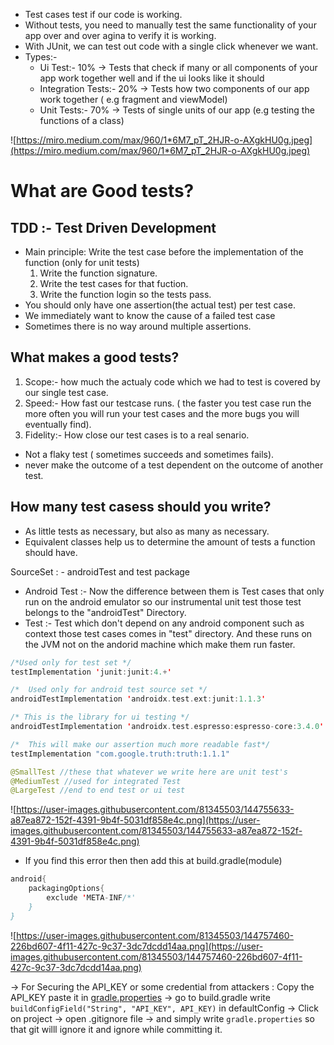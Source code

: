 - Test cases test if our code is working.
- Without tests, you need to manually test the same functionality of your app over and over agina to verify it is working.
- With JUnit, we can test out code with a single click whenever we want.
- Types:-
    - Ui Test:- 10% → Tests that check if many or all components of your app work together well and if the ui looks like it should
    - Integration Tests:- 20% → Tests how two components of our app work together ( e.g fragment and viewModel)
    - Unit Tests:- 70%  → Tests of single units of our app (e.g testing the functions of a class)

![https://miro.medium.com/max/960/1*6M7_pT_2HJR-o-AXgkHU0g.jpeg](https://miro.medium.com/max/960/1*6M7_pT_2HJR-o-AXgkHU0g.jpeg)

# **What are Good tests?**

## TDD :- Test Driven Development

- Main principle: Write the test case before the implementation of the function (only for unit tests)
    1. Write the function signature.
    2. Write the test cases for that fuction.
    3. Write the function login so the tests pass.
- You should only have one assertion(the actual test) per test case.
- We immediately want to know the cause of a failed test case
- Sometimes there is no way around multiple assertions.

## What makes a good tests?

1. Scope:- how much the actualy code which we had to test is covered by our single test case.
2. Speed:- How fast our testcase runs. ( the faster you test case run the more often you will run your test cases and the more bugs you will eventually find).
3. Fidelity:-  How close our test cases is to a real senario.
- Not a flaky test ( sometimes succeeds and sometimes fails).
- never make the outcome of a test dependent on the outcome of another test.

## How many test casess should you write?

- As little tests as necessary, but also as many as necessary.
- Equivalent classes help us to determine the amount of tests a function should have.

SourceSet : - androidTest and test package 

- Android Test :- Now the difference between them is Test cases that only run on the android emulator so our instrumental unit test those test belongs to the "androidTest" Directory.
- Test :- Test which don't depend on any android component such as context those test cases comes in "test" directory. And these runs on the JVM not on the andorid machine which make them run faster.

```kotlin
/*Used only for test set */
testImplementation 'junit:junit:4.+'

/*	Used only for android test source set */
androidTestImplementation 'androidx.test.ext:junit:1.1.3'

/* This is the library for ui testing */
androidTestImplementation 'androidx.test.espresso:espresso-core:3.4.0'

/*  This will make our assertion much more readable fast*/
testImplementation "com.google.truth:truth:1.1.1"
```

```kotlin
@SmallTest //these that whatever we write here are unit test's
@MediumTest //used for integrated Test
@LargeTest //end to end test or ui test
```

![https://user-images.githubusercontent.com/81345503/144755633-a87ea872-152f-4391-9b4f-5031df858e4c.png](https://user-images.githubusercontent.com/81345503/144755633-a87ea872-152f-4391-9b4f-5031df858e4c.png)

- If you find this error then  then add this at build.gradle(module)

```kotlin
android{
	packagingOptions{
		exclude 'META-INF/*'
	}
}
```

![https://user-images.githubusercontent.com/81345503/144757460-226bd607-4f11-427c-9c37-3dc7dcdd14aa.png](https://user-images.githubusercontent.com/81345503/144757460-226bd607-4f11-427c-9c37-3dc7dcdd14aa.png)

→ For Securing the API_KEY or some credential from attackers : Copy the API_KEY paste it in [gradle.properties](http://gradle.properties) → go to build.gradle write `buildConfigField("String", "API_KEY", API_KEY)` in defaultConfig → Click on project → open .gitignore file → and simply write `gradle.properties` so that git willl ignore it and ignore while committing it.
